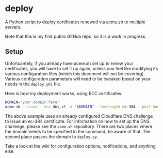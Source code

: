 # deploy
A Python script to deploy certificates renewed via [acme.sh](https://github.com/acmesh-official/acme.sh) to multiple servers.  

Note that this is my first public GitHub repo, so it is a work in progress.

## Setup
Unfortuantely, if you already have acme.sh set up to renew your certificates, you will have to set it up again, unless you feel like modifying its various configuration files (which this document will not be covering). Various configuration parameters will need to be tweaked based on your needs in the `deploy.yml` file.

Here is how my deployment works, using ECC certificates:
```bash
DOMAIN='your.domain.here'
acme.sh --issue --dns dns_cf -d "$DOMAIN" --keylength ec-384 --post-hook "/path/to/deploy.py "$DOMAIN"
```
The above example uses an already configured Cloudflare DNS challenge to issue an ec-384 certificate. For information on how to set up the DNS challenge, please see the `acme.sh` repository. There are two places where the domain needs to be specified in the command, be aware of that. The second place passes the domain to `deploy.py`. 

Take a look at the wiki for configuration options, notifications, and anything else.
